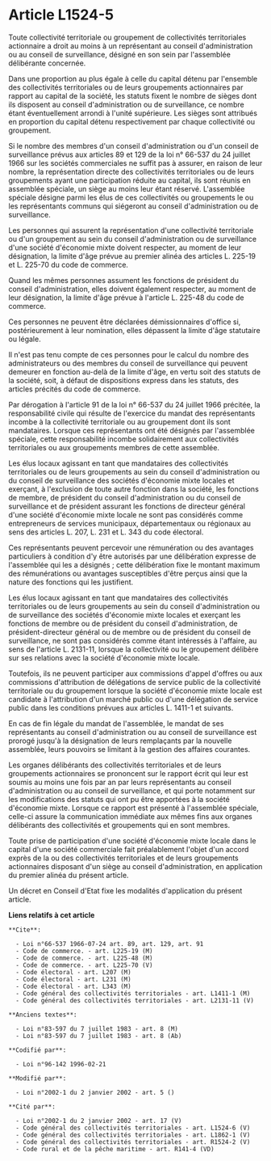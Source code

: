 # Article L1524-5

Toute collectivité territoriale ou groupement de collectivités territoriales actionnaire a droit au moins à un représentant
au conseil d'administration ou au conseil de surveillance, désigné en son sein par l'assemblée délibérante concernée.

Dans une proportion au plus égale à celle du capital détenu par l'ensemble des collectivités territoriales ou de leurs
groupements actionnaires par rapport au capital de la société, les statuts fixent le nombre de sièges dont ils disposent au
conseil d'administration ou de surveillance, ce nombre étant éventuellement arrondi à l'unité supérieure. Les sièges sont
attribués en proportion du capital détenu respectivement par chaque collectivité ou groupement.

Si le nombre des membres d'un conseil d'administration ou d'un conseil de surveillance prévus aux articles 89 et 129 de la
loi n° 66-537 du 24 juillet 1966 sur les sociétés commerciales ne suffit pas à assurer, en raison de leur nombre, la
représentation directe des collectivités territoriales ou de leurs groupements ayant une participation réduite au capital,
ils sont réunis en assemblée spéciale, un siège au moins leur étant réservé. L'assemblée spéciale désigne parmi les élus de
ces collectivités ou groupements le ou les représentants communs qui siégeront au conseil d'administration ou de
surveillance.

Les personnes qui assurent la représentation d'une collectivité territoriale ou d'un groupement au sein du conseil
d'administration ou de surveillance d'une société d'économie mixte doivent respecter, au moment de leur désignation, la
limite d'âge prévue au premier alinéa des articles L. 225-19 et L. 225-70 du code de commerce.

Quand les mêmes personnes assument les fonctions de président du conseil d'administration, elles doivent également respecter,
au moment de leur désignation, la limite d'âge prévue à l'article L. 225-48 du code de commerce.

Ces personnes ne peuvent être déclarées démissionnaires d'office si, postérieurement à leur nomination, elles dépassent la
limite d'âge statutaire ou légale.

Il n'est pas tenu compte de ces personnes pour le calcul du nombre des administrateurs ou des membres du conseil de
surveillance qui peuvent demeurer en fonction au-delà de la limite d'âge, en vertu soit des statuts de la société, soit, à
défaut de dispositions express dans les statuts, des articles précités du code de commerce.

Par dérogation à l'article 91 de la loi n° 66-537 du 24 juillet 1966 précitée, la responsabilité civile qui résulte de
l'exercice du mandat des représentants incombe à la collectivité territoriale ou au groupement dont ils sont mandataires.
Lorsque ces représentants ont été désignés par l'assemblée spéciale, cette responsabilité incombe solidairement aux
collectivités territoriales ou aux groupements membres de cette assemblée.

Les élus locaux agissant en tant que mandataires des collectivités territoriales ou de leurs groupements au sein du conseil
d'administration ou du conseil de surveillance des sociétés d'économie mixte locales et exerçant, à l'exclusion de toute
autre fonction dans la société, les fonctions de membre, de président du conseil d'administration ou du conseil de
surveillance et de président assurant les fonctions de directeur général d'une société d'économie mixte locale ne sont pas
considérés comme entrepreneurs de services municipaux, départementaux ou régionaux au sens des articles L. 207, L. 231 et L.
343 du code électoral.

Ces représentants peuvent percevoir une rémunération ou des avantages particuliers à condition d'y être autorisés par une
délibération expresse de l'assemblée qui les a désignés ; cette délibération fixe le montant maximum des rémunérations ou
avantages susceptibles d'être perçus ainsi que la nature des fonctions qui les justifient.

Les élus locaux agissant en tant que mandataires des collectivités territoriales ou de leurs groupements au sein du conseil
d'administration ou de surveillance des sociétés d'économie mixte locales et exerçant les fonctions de membre ou de président
du conseil d'administration, de président-directeur général ou de membre ou de président du conseil de surveillance, ne sont
pas considérés comme étant intéressés à l'affaire, au sens de l'article L. 2131-11, lorsque la collectivité ou le groupement
délibère sur ses relations avec la société d'économie mixte locale.

Toutefois, ils ne peuvent participer aux commissions d'appel d'offres ou aux commissions d'attribution de délégations de
service public de la collectivité territoriale ou du groupement lorsque la société d'économie mixte locale est candidate à
l'attribution d'un marché public ou d'une délégation de service public dans les conditions prévues aux articles L. 1411-1 et
suivants.

En cas de fin légale du mandat de l'assemblée, le mandat de ses représentants au conseil d'administration ou au conseil de
surveillance est prorogé jusqu'à la désignation de leurs remplaçants par la nouvelle assemblée, leurs pouvoirs se limitant à
la gestion des affaires courantes.

Les organes délibérants des collectivités territoriales et de leurs groupements actionnaires se prononcent sur le rapport
écrit qui leur est soumis au moins une fois par an par leurs représentants au conseil d'administration ou au conseil de
surveillance, et qui porte notamment sur les modifications des statuts qui ont pu être apportées à la société d'économie
mixte. Lorsque ce rapport est présenté à l'assemblée spéciale, celle-ci assure la communication immédiate aux mêmes fins aux
organes délibérants des collectivités et groupements qui en sont membres.

Toute prise de participation d'une société d'économie mixte locale dans le capital d'une société commerciale fait
préalablement l'objet d'un accord exprès de la ou des collectivités territoriales et de leurs groupements actionnaires
disposant d'un siège au conseil d'administration, en application du premier alinéa du présent article.

Un décret en Conseil d'Etat fixe les modalités d'application du présent article.

**Liens relatifs à cet article**

	**Cite**:

	  - Loi n°66-537 1966-07-24 art. 89, art. 129, art. 91
	  - Code de commerce. - art. L225-19 (M)
	  - Code de commerce. - art. L225-48 (M)
	  - Code de commerce. - art. L225-70 (V)
	  - Code électoral - art. L207 (M)
	  - Code électoral - art. L231 (M)
	  - Code électoral - art. L343 (M)
	  - Code général des collectivités territoriales - art. L1411-1 (M)
	  - Code général des collectivités territoriales - art. L2131-11 (V)

	**Anciens textes**:

	  - Loi n°83-597 du 7 juillet 1983 - art. 8 (M)
	  - Loi n°83-597 du 7 juillet 1983 - art. 8 (Ab)

	**Codifié par**:

	  - Loi n°96-142 1996-02-21

	**Modifié par**:

	  - Loi n°2002-1 du 2 janvier 2002 - art. 5 ()

	**Cité par**:

	  - Loi n°2002-1 du 2 janvier 2002 - art. 17 (V)
	  - Code général des collectivités territoriales - art. L1524-6 (V)
	  - Code général des collectivités territoriales - art. L1862-1 (V)
	  - Code général des collectivités territoriales - art. R1524-2 (V)
	  - Code rural et de la pêche maritime - art. R141-4 (VD)
